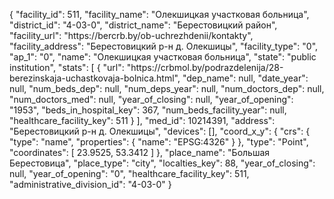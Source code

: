 {
    "facility_id": 511,
    "facility_name": "Олекшицкая участковая больница",
    "district_id": "4-03-0",
    "district_name": "Берестовицкий район",
    "facility_url": "https:\/\/bercrb.by\/ob-uchrezhdenii\/kontakty",
    "facility_address": "Берестовицкий р-н д. Олекшицы",
    "facility_type": "0",
    "ap_1": "0",
    "name": "Олекшицкая участковая больница",
    "state": "public institution",
    "stats": [
        {
            "url": "https:\/\/crbmol.by\/podrazdelenija\/28-berezinskaja-uchastkovaja-bolnica.html",
            "dep_name": null,
            "date_year": null,
            "num_beds_dep": null,
            "num_deps_year": null,
            "num_doctors_dep": null,
            "num_doctors_med": null,
            "year_of_closing": null,
            "year_of_opening": "1953",
            "beds_in_hospital_key": 367,
            "num_beds_facility_year": null,
            "healthcare_facility_key": 511
        }
    ],
    "med_id": 10214391,
    "address": "Берестовицкий р-н д. Олекшицы",
    "devices": [],
    "coord_x_y": {
        "crs": {
            "type": "name",
            "properties": {
                "name": "EPSG:4326"
            }
        },
        "type": "Point",
        "coordinates": [
            23.9525,
            53.3412
        ]
    },
    "place_name": "Большая Берестовица",
    "place_type": "city",
    "localties_key": 88,
    "year_of_closing": null,
    "year_of_opening": "0",
    "healthcare_facility_key": 511,
    "administrative_division_id": "4-03-0"
}